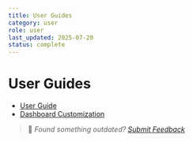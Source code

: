 ```yaml
---
title: User Guides
category: user
role: user
last_updated: 2025-07-20
status: complete
---
```

# User Guides

- [User Guide](./user-guide.md)
- [Dashboard Customization](./dashboard-customization.md)

> 💬 *Found something outdated? [Submit Feedback](../../feedback.md)*
